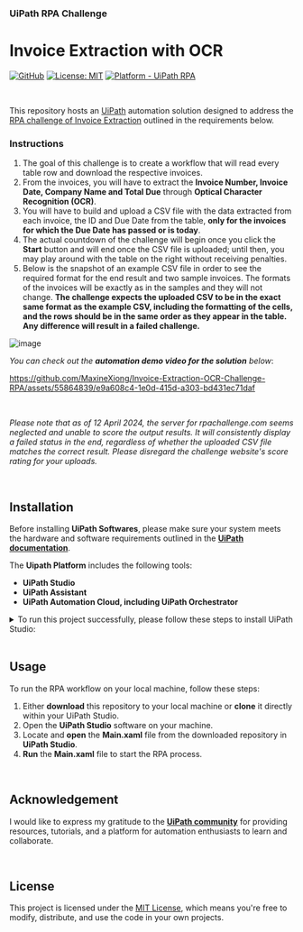 ### UiPath RPA Challenge
# Invoice Extraction with OCR

[![GitHub](https://badgen.net/badge/icon/GitHub?icon=github&color=black&label)](https://github.com/MaxineXiong)
[![License: MIT](https://img.shields.io/badge/License-MIT-yellow.svg)](https://opensource.org/licenses/MIT)
[![Platform - UiPath RPA](https://img.shields.io/badge/Platform-UiPath_RPA-fa4616)](https://www.uipath.com)

<br/>

This repository hosts an [UiPath](https://www.uipath.com/) automation solution designed to address the [RPA challenge of Invoice Extraction](https://rpachallengeocr.azurewebsites.net/) outlined in the requirements below.

### **Instructions**

1. The goal of this challenge is to create a workflow that will read every table row and download the respective invoices.
2. From the invoices, you will have to extract the **Invoice Number, Invoice Date, Company Name and Total Due** through **Optical Character Recognition (OCR)**.
3. You will have to build and upload a CSV file with the data extracted from each invoice, the ID and Due Date from the table, **only for the invoices for which the Due Date has passed or is today**.
4. The actual countdown of the challenge will begin once you click the **Start** button and will end once the CSV file is uploaded; until then, you may play around with the table on the right without receiving penalties.
5. Below is the snapshot of an example CSV file in order to see the required format for the end result and two sample invoices. The formats of the invoices will be exactly as in the samples and they will not change. **The challenge
   expects the uploaded CSV to be in the exact same format as the example CSV, including the formatting of the cells, and the rows should be in the same order as they appear in the table. Any difference will result in a failed challenge.**


![image](https://github.com/MaxineXiong/Invoice-Extraction-OCR-Challenge-RPA/assets/55864839/06d96162-f67e-418c-b033-6fc11252daa7)


_You can check out the **automation demo video for the solution** below_:

https://github.com/MaxineXiong/Invoice-Extraction-OCR-Challenge-RPA/assets/55864839/e9a608c4-1e0d-415d-a303-bd431ec71daf


<br/>

*Please note that as of 12 April 2024, the server for rpachallenge.com seems neglected and unable to score the output results. It will consistently 
display a failed status in the end, regardless of whether the uploaded CSV file matches the correct result. Please disregard the challenge website's score rating for your uploads.*


<br/>


## **Installation**

Before installing **UiPath Softwares**, please make sure your system meets the hardware and software requirements outlined in the **[UiPath documentation](https://docs.uipath.com/studio/standalone/2022.10/user-guide/hardware-and-software-requirements)**.

The **Uipath Platform** includes the following tools:

- **UiPath Studio**
- **UiPath Assistant**
- **UiPath Automation Cloud, including UiPath Orchestrator**

<details>  
<summary> To run this project successfully, please follow these steps to install UiPath Studio:
</summary>

***

Step 1 : Visit [uipath.com](https://www.uipath.com/) and click **Try UiPath Free** button.
<p align="center">
<img width="900" src="https://github.com/YenLinWu/RPA_UiPath/blob/master/Installation/README_Images/Install_UiPath_Studio_1.png">
</p>

Step 2: **Sign up** for a personal account.
<p align="center">
<img width="900" src="https://github.com/YenLinWu/RPA_UiPath/blob/master/Installation/README_Images/Install_UiPath_Studio_2.png">
</p>  

Step 3: **Verify** your account in email.
<p align="center">
<img width="900" src="https://github.com/YenLinWu/RPA_UiPath/blob/master/Installation/README_Images/Install_UiPath_Studio_3.png">
</p>  

Step 4: **Log into** the **UiPath Automation Cloud** using your account, and click the **Download Uipath Studio** button.
<p align="center">
<img width="900" src="https://github.com/YenLinWu/RPA_UiPath/blob/master/Installation/README_Images/Install_UiPath_Studio_4.png">
</p>   

Step 5: Click **Sign in**.
<p align="center">
<img width="900" src="https://github.com/YenLinWu/RPA_UiPath/blob/master/Installation/README_Images/Install_UiPath_Studio_5.png">
</p>    

Step 6: Select **UiPath Studio Pro**.
<p align="center">
<img width="900" src="https://github.com/YenLinWu/RPA_UiPath/blob/master/Installation/README_Images/Install_UiPath_Studio_6.png">
</p>  

Step 7: Follow the system instructions to complete the installation of **UiPath Studio Pro**.
<p align="center">
<img width="900" src="https://github.com/YenLinWu/RPA_UiPath/blob/master/Installation/README_Images/Install_UiPath_Studio_7.png">
</p> 

</details> 

<br/>

## **Usage**

To run the RPA workflow on your local machine, follow these steps:

1. Either **download** this repository to your local machine or **clone** it directly within your UiPath Studio.
2. Open the **UiPath Studio** software on your machine.
3. Locate and **open** the **Main.xaml** file from the downloaded repository in **UiPath Studio**.
4. **Run** the **Main.xaml** file to start the RPA process.

<br/>

## **Acknowledgement**

I would like to express my gratitude to the **[UiPath community](https://community.uipath.com/)** for providing resources, tutorials, and a platform for automation enthusiasts to learn and collaborate.

<br/>

## **License**

This project is licensed under the [MIT License](https://choosealicense.com/licenses/mit/), which means you're free to modify, distribute, and use the code in your own projects.
